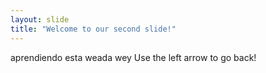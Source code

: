 ```yaml
---
layout: slide
title: "Welcome to our second slide!"
---
```

aprendiendo esta weada wey
Use the left arrow to go back!
